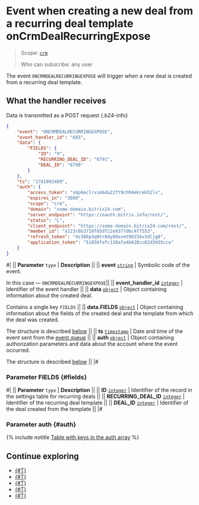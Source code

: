 # Event when creating a new deal from a recurring deal template onCrmDealRecurringExpose

> Scope: [`crm`](../../../../scopes/permissions.md)
>
> Who can subscribe: any user

The event `ONCRMDEALRECURRINGEXPOSE` will trigger when a new deal is created from a recurring deal template.

## What the handler receives

Data is transmitted as a POST request {.b24-info}

```json
{
    "event": "ONCRMDEALRECURRINGEXPOSE",
    "event_handler_id": "683",
    "data": {
        "FIELDS": {
            "ID": "9",
            "RECURRING_DEAL_ID": "6791",
            "DEAL_ID": "6799"
        }
    },
    "ts": "1741092489",
    "auth": {
        "access_token": "s6p6eclrvim6da22ft9ch94ekreb52lv",
        "expires_in": "3600",
        "scope": "crm",
        "domain": "some-domain.bitrix24.com",
        "server_endpoint": "https://oauth.bitrix.info/rest/",
        "status": "L",
        "client_endpoint": "https://some-domain.bitrix24.com/rest/",
        "member_id": "a223c6b3710f85df22e9377d6c4f7553",
        "refresh_token": "4s386p3q0tr8dy89xvmt96234v3dljg8",
        "application_token": "51856fefc120afa4b628cc82d3935cce"
    }
}
```

#|
|| **Parameter**
`type` | **Description** ||
|| **event**
[`string`](../../../../data-types.md) | Symbolic code of the event.

In this case — `ONCRMDEALRECURRINGEXPOSE`||
|| **event_handler_id**
[`integer`](../../../../data-types.md) | Identifier of the event handler ||
|| **data**
[`object`](../../../../data-types.md) | Object containing information about the created deal.

Contains a single key `FIELDS` ||
|| **data.FIELDS**
[`object`](../../../../data-types.md) | Object containing information about the fields of the created deal and the template from which the deal was created.

The structure is described [below](#fields) ||
|| **ts**
[`timestamp`](../../../../data-types.md) | Date and time of the event sent from the [event queue](../../../../events/index.md) ||
|| **auth**
[`object`](../../../../data-types.md) | Object containing authorization parameters and data about the account where the event occurred.

The structure is described [below](#auth) ||
|#

### Parameter FIELDS {#fields}

#|
|| **Parameter**
`type` | **Description** ||
|| **ID**
[`integer`](../../../../data-types.md) | Identifier of the record in the settings table for recurring deals ||
|| **RECURRING_DEAL_ID**
[`integer`](../../../../data-types.md) | Identifier of the recurring deal template ||
|| **DEAL_ID**
[`integer`](../../../../data-types.md) | Identifier of the deal created from the template ||
|#

### Parameter auth {#auth}

{% include notitle [Table with keys in the auth array](../../../../../_includes/auth-params-in-events.md) %}

## Continue exploring

- [{#T}](../../../../events/index.md)
- [{#T}](../../../../events/event-bind.md)
- [{#T}](./on-crm-deal-recurring-delete.md)
- [{#T}](./on-crm-deal-recurring-add.md)
- [{#T}](./on-crm-deal-recurring-update.md)